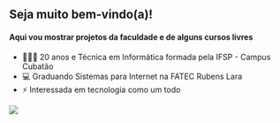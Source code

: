 ## Seja muito bem-vindo(a)!
#### Aqui vou mostrar projetos da faculdade e de alguns cursos livres
<!--
<div align="center">
  <a href="https://github.com/brunacps">
  <img height="180em" src="https://github-readme-stats.vercel.app/api?username=brunacps&show_icons=true&theme=github_dark&include_all_commits=true&count_private=true"/>
  <img height="180em" src="https://github-readme-stats.vercel.app/api/top-langs/?username=brunacps&layout=compact&langs_count=7&theme=github_dark"/>
</div>
-->

- 💁🏼‍♀️ 20 anos e Técnica em Informática formada pela IFSP - Campus Cubatão
- 💻 Graduando Sistemas para Internet na FATEC Rubens Lara
- ⚡ Interessada em tecnologia como um todo

<div>
<a href="www.linkedin.com/in/bruna-costa-6bba721b8"><img src="https://img.shields.io/badge/LinkedIn-0077B5?style=for-the-badge&logo=linkedin&logoColor=white"></a>
<div>

<!--
### Habilidades
<div><img src="https://img.shields.io/badge/CSS3-1572B6?style=for-the-badge&logo=css3&logoColor=white"><img src="https://img.shields.io/badge/HTML5-E34F26?style=for-the-badge&logo="><img src="https://img.shields.io/badge/Figma-F24E1E?style=for-the-badge&logo=figma&logoColor=white">
</div>
-->  
<!--  
<div align="center">
<img src="https://github-readme-stats.vercel.app/api/top-langs/?username=brunacps&layout=compact)" href="https://github.com/brunacps/github-readme-stats">
</div>
-->

